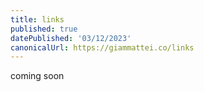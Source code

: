 ```yaml
---
title: links
published: true
datePublished: '03/12/2023'
canonicalUrl: https://giammattei.co/links
---
```


coming soon